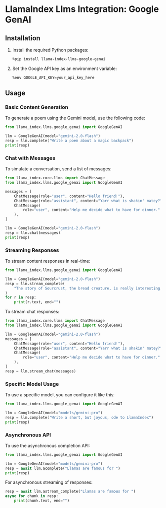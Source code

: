 # LlamaIndex Llms Integration: Google GenAI

## Installation

1. Install the required Python packages:

   ```bash
   %pip install llama-index-llms-google-genai
   ```

2. Set the Google API key as an environment variable:

   ```bash
   %env GOOGLE_API_KEY=your_api_key_here
   ```

## Usage

### Basic Content Generation

To generate a poem using the Gemini model, use the following code:

```python
from llama_index.llms.google_genai import GoogleGenAI

llm = GoogleGenAI(model="gemini-2.0-flash")
resp = llm.complete("Write a poem about a magic backpack")
print(resp)
```

### Chat with Messages

To simulate a conversation, send a list of messages:

```python
from llama_index.core.llms import ChatMessage
from llama_index.llms.google_genai import GoogleGenAI

messages = [
    ChatMessage(role="user", content="Hello friend!"),
    ChatMessage(role="assistant", content="Yarr what is shakin' matey?"),
    ChatMessage(
        role="user", content="Help me decide what to have for dinner."
    ),
]

llm = GoogleGenAI(model="gemini-2.0-flash")
resp = llm.chat(messages)
print(resp)
```

### Streaming Responses

To stream content responses in real-time:

```python
from llama_index.llms.google_genai import GoogleGenAI

llm = GoogleGenAI(model="gemini-2.0-flash")
resp = llm.stream_complete(
    "The story of Sourcrust, the bread creature, is really interesting. It all started when..."
)
for r in resp:
    print(r.text, end="")
```

To stream chat responses:

```python
from llama_index.core.llms import ChatMessage
from llama_index.llms.google_genai import GoogleGenAI

llm = GoogleGenAI(model="gemini-2.0-flash")
messages = [
    ChatMessage(role="user", content="Hello friend!"),
    ChatMessage(role="assistant", content="Yarr what is shakin' matey?"),
    ChatMessage(
        role="user", content="Help me decide what to have for dinner."
    ),
]
resp = llm.stream_chat(messages)
```

### Specific Model Usage

To use a specific model, you can configure it like this:

```python
from llama_index.llms.google_genai import GoogleGenAI

llm = GoogleGenAI(model="models/gemini-pro")
resp = llm.complete("Write a short, but joyous, ode to LlamaIndex")
print(resp)
```

### Asynchronous API

To use the asynchronous completion API:

```python
from llama_index.llms.google_genai import GoogleGenAI

llm = GoogleGenAI(model="models/gemini-pro")
resp = await llm.acomplete("Llamas are famous for ")
print(resp)
```

For asynchronous streaming of responses:

```python
resp = await llm.astream_complete("Llamas are famous for ")
async for chunk in resp:
    print(chunk.text, end="")
```
